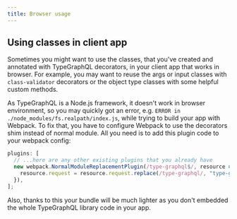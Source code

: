 ```yaml
---
title: Browser usage
---
```


## Using classes in client app

Sometimes you might want to use the classes, that you've created and annotated with TypeGraphQL decorators, in your client app that works in browser. For example, you may want to reuse the args or input classes with `class-validator` decorators or the object type classes with some helpful custom methods.

As TypeGraphQL is a Node.js framework, it doesn't work in browser environment, so you may quickly got an error, e.g. `ERROR in ./node_modules/fs.realpath/index.js`, while trying to build your app with Webpack. To fix that, you have to configure Webpack to use the decorators shim instead of normal module. All you need is to add this plugin code to your webpack config:

```js
plugins: [
  // ...here are any other existing plugins that you already have
  new webpack.NormalModuleReplacementPlugin(/type-graphql$/, resource => {
    resource.request = resource.request.replace(/type-graphql/, "type-graphql/dist/browser-shim");
  }),
];
```

Also, thanks to this your bundle will be much lighter as you don't embedded the whole TypeGraphQL library code in your app.
